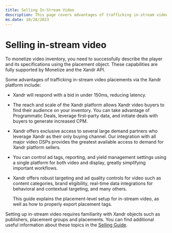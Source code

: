 ```yaml
---
title: Selling In-Stream Video
description: This page covers advantages of trafficking in-stream video placements via the Xandr platform.
ms.date: 10/28/2023
---
```



# Selling in-stream video

To monetize video inventory, you need to successfully describe the
player and its specifications using the placement object. These
capabilities are fully supported by Monetize and
the Xandr API.

Some advantages of trafficking in-stream video placements via the
Xandr platform include:

- Xandr will respond with a bid in under 150ms,
  reducing latency.

- The reach and scale of the Xandr platform
  allows Xandr video buyers to find their
  audience on your inventory. You can take advantage of Programmatic
  Deals, leverage first-party data, and initiate deals with buyers to
  generate increased CPM.

- Xandr offers exclusive access to several large
  demand partners who leverage Xandr as their
  only buying channel. Our integration with all major video DSPs
  provides the greatest available access to demand for
  Xandr platform sellers.

- You can control ad tags, reporting, and yield management settings
  using a single platform for both video and display, greatly
  simplifying important workflows.

- Xandr offers robust targeting and ad quality
  controls for video such as content categories, brand eligibility,
  real-time data integrations for behavioral and contextual targeting,
  and many others.

  This guide explains the placement-level setup for in-stream video, as
  well as how to properly export placement tags.

Setting up in-stream video requires familiarity with
Xandr objects such as publishers, placement
groups and placements. You can find additional useful information about
these topics in the [Selling Guide](selling-guide.md).
